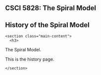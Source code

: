 <!DOCTYPE html>
<html lang="en-us">
  <head>
    <meta charset="UTF-8">
    <title>CSCI5828 Spiral Model by dSouthard</title>
    <meta name="viewport" content="width=device-width, initial-scale=1">
    <link rel="stylesheet" type="text/css" href="stylesheets/normalize.css" media="screen">
    <link href='https://fonts.googleapis.com/css?family=Open+Sans:400,700' rel='stylesheet' type='text/css'>
    <link rel="stylesheet" type="text/css" href="stylesheets/stylesheet.css" media="screen">
    <link rel="stylesheet" type="text/css" href="stylesheets/github-light.css" media="screen">
  </head>
  <body>
    <section class="page-header">
      <h1 class="project-name">CSCI 5828: The Spiral Model</h1>
      <h2 class="project-tagline">History of the Spiral Model</h2>
    </section>

    <section class="main-content">
      <h3>
<a id="the-spiral-model" class="anchor" href="#the-spiral-model" aria-hidden="true"><span class="octicon octicon-link"></span></a>The Spiral Model.</h3>

<p>This is the history page.</p>
      
    </section>

  
  </body>
</html>
